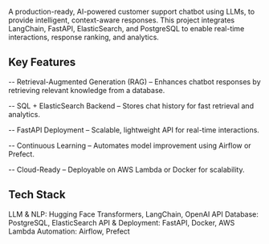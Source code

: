 A production-ready, AI-powered customer support chatbot using LLMs, to provide intelligent, context-aware responses. 
This project integrates LangChain, FastAPI, ElasticSearch, and PostgreSQL to enable real-time interactions, response ranking, and analytics.

## Key Features
-- Retrieval-Augmented Generation (RAG) – Enhances chatbot responses by retrieving relevant knowledge from a database.

-- SQL + ElasticSearch Backend – Stores chat history for fast retrieval and analytics.

-- FastAPI Deployment – Scalable, lightweight API for real-time interactions.

-- Continuous Learning – Automates model improvement using Airflow or Prefect.

-- Cloud-Ready – Deployable on AWS Lambda or Docker for scalability.

## Tech Stack
LLM & NLP: Hugging Face Transformers, LangChain, OpenAI API
Database: PostgreSQL, ElasticSearch
API & Deployment: FastAPI, Docker, AWS Lambda
Automation: Airflow, Prefect
